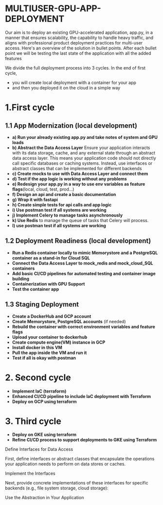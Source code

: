 # MULTIUSER-GPU-APP-DEPLOYMENT
Our aim is to deploy an existing GPU-accelerated application, app.py, in a manner that ensures scalability, the capability to handle heavy traffic, and aligns with professional product deployment practices for multi-user access.
Here's an overview of the solution in bullet points. 
After each bullet point we will be testing the last state of the 
application with all the added features

We divide the full deployment process into 3 cycles. 
In the end of first cycle, 
- you will create local deployment with a container for your app
- and then you deployed it on the cloud in a simple way


# 1.First cycle 
## 1.1 App Modernization (local development)

- **a) Run your already existing app.py and take notes of system and GPU loads**
- **b) Abstract the Data Access Layer** Ensure your application interacts with its data storage, cache, and any external state through an abstract data access layer. This means your application code should not directly call specific databases or caching systems. Instead, use interfaces or abstract classes that can be implemented for different backends
- **c) Create mocks to use with Data Access Layer and connect them**
- **d) Test if the app logic is working without any problems**
- **e) Redesign your app.py in a way to use env variables as feature flags**(local, cloud, test, prod...)
- **f) Design an api and create a basic documentation** 
- **g) Wrap it with fastapi**
- **h) Create simple tests for api calls and app logic**
- **i) Use postman test if all systems are working**
- **j) Implement Celery to manage tasks asynchronously**
- **k) Use Redis**  to manage the queue of tasks that Celery will process.
- **l) use postman test if all systems are working**

## 1.2 Deployment Readiness  (local development)
- **Run a Redis container locally to mimic Memorystore and a PostgreSQL container as a stand-in for Cloud SQL**
- **Connect the Data Access Layer to mock_redis and mock_cloud_SQL containers**
- **Add basic CI/CD pipelines for automated testing and container image building**
- **Containerization with GPU Support**
- **Test the container app**
 
## 1.3 Staging Deployment 
- **Create a DockerHub and GCP account**
- **Create Memorystore, PostgreSQL accounts** (if needed)
- **Rebuild the container with correct environment variables and feature flags**
- **Upload your container to dockerhub**
- **Create compute engine(VM) instance in GCP**
- **Install docker in this VM**
- **Pull the app inside the VM and run it**
- **Test if all is okay with postman**


# 2. Second cycle
- **Implement IaC (terraform)**
- **Enhanced CI/CD pipeline to include IaC deployment with Terraform**
- **Deploy on GCP using terraform**

# 3. Third cycle
- **Deploy on GKE using terraform**
- **Refine CI/CD process to support deployments to GKE using Terraform**


Define Interfaces for Data Access

First, define interfaces or abstract classes that encapsulate the operations your application needs to perform on data stores or caches.

 Implement the Interfaces
 
Next, provide concrete implementations of these interfaces for specific backends (e.g., file system storage, cloud storage):

 Use the Abstraction in Your Application
 
